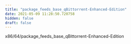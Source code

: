 ```yaml
---
title: "package_feeds_base_qBittorrent-Enhanced-Edition"
date: 2021-05-09 11:28:50.720758
hidden: false
draft: false
---
```


x86/64/package_feeds_base_qBittorrent-Enhanced-Edition

